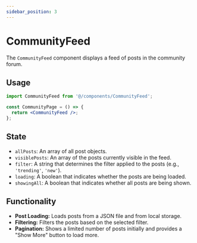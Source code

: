 ```yaml
---
sidebar_position: 3
---
```


# CommunityFeed

The `CommunityFeed` component displays a feed of posts in the community forum.

## Usage

```jsx
import CommunityFeed from '@/components/CommunityFeed';

const CommunityPage = () => {
  return <CommunityFeed />;
};
```

## State

*   `allPosts`: An array of all post objects.
*   `visiblePosts`: An array of the posts currently visible in the feed.
*   `filter`: A string that determines the filter applied to the posts (e.g., `'trending'`, `'new'`).
*   `loading`: A boolean that indicates whether the posts are being loaded.
*   `showingAll`: A boolean that indicates whether all posts are being shown.

## Functionality

*   **Post Loading:** Loads posts from a JSON file and from local storage.
*   **Filtering:** Filters the posts based on the selected filter.
*   **Pagination:** Shows a limited number of posts initially and provides a "Show More" button to load more.
